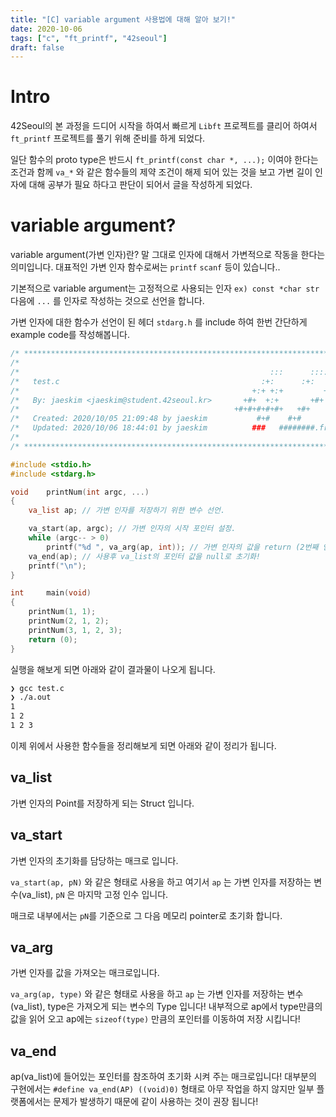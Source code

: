 ```yaml
---
title: "[C] variable argument 사용법에 대해 알아 보기!"
date: 2020-10-06
tags: ["c", "ft_printf", "42seoul"]
draft: false
---
```


# Intro

42Seoul의 본 과정을 드디어 시작을 하여서 빠르게 `Libft` 프로젝트를 클리어 하여서 `ft_printf` 프로젝트를 풀기 위해 준비를 하게 되었다.

일단 함수의 proto type은 반드시 `ft_printf(const char *, ...);` 이여야 한다는 조건과 함께 `va_*` 와 같은 함수들의 제약 조건이 해제 되어 있는 것을 보고 가변 길이 인자에 대해 공부가 필요 하다고 판단이 되어서 글을 작성하게 되었다.

# variable argument?

variable argument(가변 인자)란? 말 그대로 인자에 대해서 가변적으로 작동을 한다는 의미입니다.
대표적인 가변 인자 함수로써는 `printf` `scanf` 등이 있습니다..

기본적으로 variable argument는 고정적으로 사용되는 인자 `ex) const *char str` 다음에 `...` 를 인자로 작성하는 것으로 선언을 합니다.

가변 인자에 대한 함수가 선언이 된 헤더 `stdarg.h` 를 include 하여 한번 간단하게 example code를 작성해봅니다.

```c {numberLines}
/* ************************************************************************** */
/*                                                                            */
/*                                                        :::      ::::::::   */
/*   test.c                                             :+:      :+:    :+:   */
/*                                                    +:+ +:+         +:+     */
/*   By: jaeskim <jaeskim@student.42seoul.kr>       +#+  +:+       +#+        */
/*                                                +#+#+#+#+#+   +#+           */
/*   Created: 2020/10/05 21:09:48 by jaeskim           #+#    #+#             */
/*   Updated: 2020/10/06 18:44:01 by jaeskim          ###   ########.fr       */
/*                                                                            */
/* ************************************************************************** */

#include <stdio.h>
#include <stdarg.h>

void    printNum(int argc, ...)
{
    va_list ap;	// 가변 인자를 저장하기 위한 변수 선언.

    va_start(ap, argc); // 가변 인자의 시작 포인터 설정.
    while (argc-- > 0)
        printf("%d ", va_arg(ap, int)); // 가변 인자의 값을 return (2번째 인자에서 가져오는 type를 정의)
    va_end(ap); // 사용후 va_list의 포인터 값을 null로 초기화!
    printf("\n");
}

int     main(void)
{
    printNum(1, 1);
    printNum(2, 1, 2);
    printNum(3, 1, 2, 3);
    return (0);
}
```

실행을 해보게 되면 아래와 같이 결과물이 나오게 됩니다.

```bash
❯ gcc test.c
❯ ./a.out
1
1 2
1 2 3
```

이제 위에서 사용한 함수들을 정리해보게 되면 아래와 같이 정리가 됩니다.

## va_list

가변 인자의 Point를 저장하게 되는 Struct 입니다.

## va_start

가변 인자의 초기화를 담당하는 매크로 입니다.

`va_start(ap, pN)` 와 같은 형태로 사용을 하고 여기서 `ap` 는 가변 인자를 저장하는 변수(va_list), `pN` 은 마지막 고정 인수 입니다.

매크로 내부에서는 `pN`를 기준으로 그 다음 메모리 pointer로 초기화 합니다.

## va_arg

가변 인자를 값을 가져오는 매크로입니다.

`va_arg(ap, type)` 와 같은 형태로 사용을 하고 `ap` 는 가변 인자를 저장하는 변수(va_list), type은 가져오게 되는 변수의 Type 입니다!
내부적으로 ap에서 type만큼의 값을 읽어 오고 ap에는 `sizeof(type)` 만큼의 포인터를 이동하여 저장 시킵니다!

## va_end

ap(va_list)에 들어있는 포인터를 참조하여 초기화 시켜 주는 매크로입니다!
대부분의 구현에서는 `#define va_end(AP) ((void)0)` 형태로 아무 작업을 하지 않지만 일부 플랫폼에서는 문제가 발생하기 때문에 같이 사용하는 것이 권장 됩니다!
